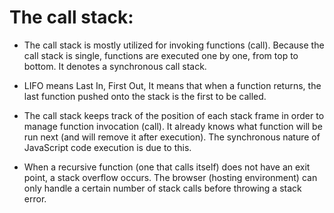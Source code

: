 
# The call stack:
 - The call stack is mostly utilized for invoking functions (call). Because the call stack is single, functions are executed one by one, from top to bottom. It denotes a synchronous call stack.

- LIFO means Last In, First Out, It means that when a function returns, the last function pushed onto the stack is the first to be called.

- The call stack keeps track of the position of each stack frame in order to manage function invocation (call). It already knows what function will be run next (and will remove it after execution). The synchronous nature of JavaScript code execution is due to this.

- When a recursive function (one that calls itself) does not have an exit point, a stack overflow occurs. The browser (hosting environment) can only handle a certain number of stack calls before throwing a stack error.
